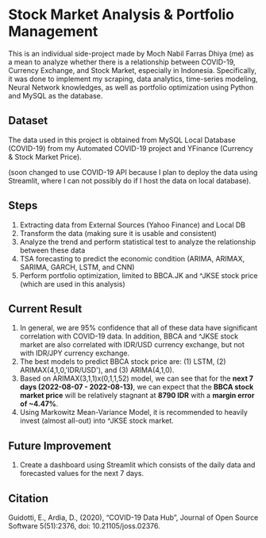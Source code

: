 # Stock Market Analysis & Portfolio Management

This is an individual side-project made by Moch Nabil Farras Dhiya (me) as a mean to analyze whether there is a relationship between COVID-19, Currency Exchange, and Stock Market, especially in Indonesia. Specifically, it was done to implement my scraping, data analytics, time-series modeling, Neural Network knowledges, as well as portfolio optimization using Python and MySQL as the database.

## Dataset
The data used in this project is obtained from MySQL Local Database (COVID-19) from my Automated COVID-19 project and YFinance (Currency & Stock Market Price).

(soon changed to use COVID-19 API because I plan to deploy the data using Streamlit, where I can not possibly do if I host the data on local database).

## Steps
1.   Extracting data from External Sources (Yahoo Finance) and Local DB
2.   Transform the data (making sure it is usable and consistent)
3.   Analyze the trend and perform statistical test to analyze the relationship between these data
4.   TSA forecasting to predict the economic condition (ARIMA, ARIMAX, SARIMA, GARCH, LSTM, and CNN)
5.   Perform portfolio optimization, limited to BBCA.JK and ^JKSE stock price (which are used in this analysis)

## Current Result
1.   In general, we are 95% confidence that all of these data have significant correlation with COVID-19 data. In addition, BBCA and ^JKSE stock market are also correlated with IDR/USD currency exchange, but not with IDR/JPY currency exchange.
2.   The best models to predict BBCA stock price are: (1) LSTM, (2) ARIMAX(4,1,0,'IDR/USD'), and (3) ARIMA(4,1,0).
3.   Based on ARIMAX(3,1,1)x(0,1,1,52) model, we can see that for the **next 7 days (2022-08-07 - 2022-08-13)**, we can expect that the **BBCA stock market price** will be relatively stagnant at **8790 IDR** with a **margin error of ~4.47%**.
4.   Using Markowitz Mean-Variance Model, it is recommended to heavily invest (almost all-out) into ^JKSE stock market.

## Future Improvement
1.  Create a dashboard using Streamlit which consists of the daily data and forecasted values for the next 7 days.

## Citation
Guidotti, E., Ardia, D., (2020), “COVID-19 Data Hub”, Journal of Open Source Software 5(51):2376, doi: 10.21105/joss.02376.
